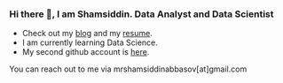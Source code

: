 ### Hi there 👋, I am Shamsiddin. Data Analyst and Data Scientist

- Check out my [blog](https://shamsiddinabbasov.medium.com) and my [resume](https://drive.google.com/file/d/1Oy3E62Kn6_6i4CmmfKS_GTvW8CEx9Cg8/view?usp=sharing).
- I am currently learning Data Science.
- My second github account is [here](https://github.com/abbasovsh).

You can reach out to me via mrshamsiddinabbasov[at]gmail.com
